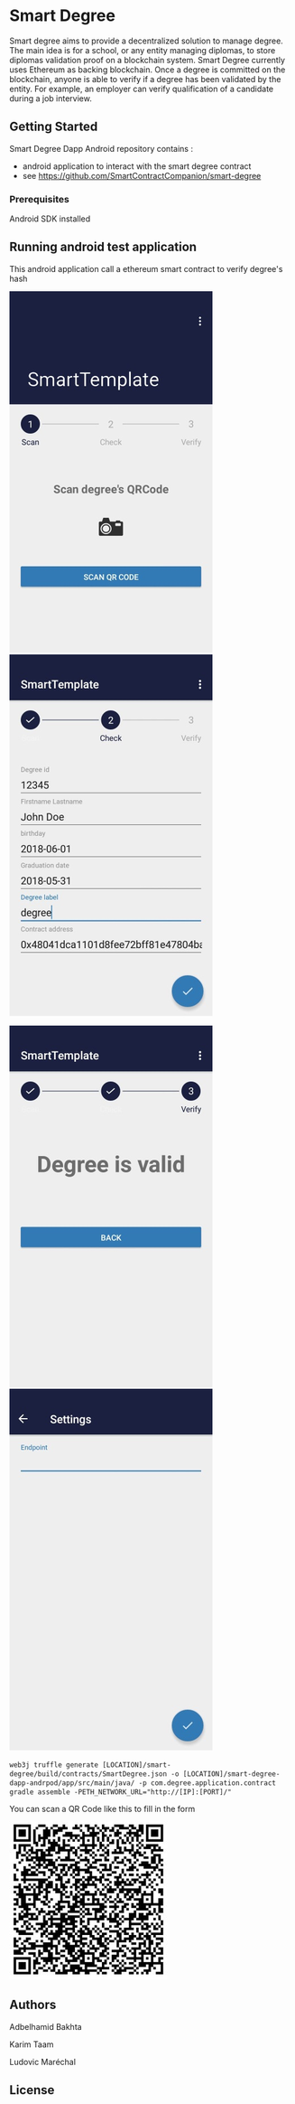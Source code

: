 # Smart Degree

Smart degree aims to provide a decentralized solution to manage degree. The main idea is for a school, or any entity managing diplomas, to store diplomas validation proof on a blockchain system. Smart Degree currently uses Ethereum as backing blockchain. Once a degree is committed on the blockchain, anyone is able to verify if a degree has been validated by the entity. For example, an employer can verify qualification of a candidate during a job interview.

## Getting Started

Smart Degree Dapp Android repository contains :

* android application to interact with the smart degree contract
* see https://github.com/SmartContractCompanion/smart-degree

### Prerequisites

Android SDK installed

## Running android test application

This android application call a ethereum smart contract to verify degree's hash 

![ANDROID_APP](img/Screenshot_android_app_1.jpg) ![ANDROID_APP_2](img/Screenshot_android_app_2.jpg)

![ANDROID_APP](img/Screenshot_android_app_3.jpg) ![ANDROID_APP_2](img/Screenshot_android_app_4.jpg)

```
web3j truffle generate [LOCATION]/smart-degree/build/contracts/SmartDegree.json -o [LOCATION]/smart-degree-dapp-andrpod/app/src/main/java/ -p com.degree.application.contract
gradle assemble -PETH_NETWORK_URL="http://[IP]:[PORT]/"
```

You can scan a QR Code like this to fill in the form

![QRCODE](img/qr_code.jpg)

## Authors

Adbelhamid Bakhta

Karim Taam

Ludovic Maréchal

## License

